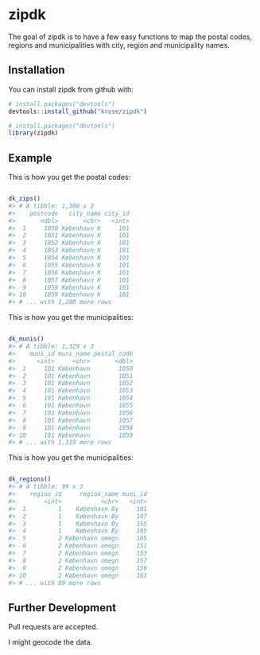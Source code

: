 
<!-- README.md is generated from README.Rmd. Please edit that file -->
zipdk
=====

The goal of zipdk is to have a few easy functions to map the postal codes, regions and municipalities with city, region and municipality names.

Installation
------------

You can install zipdk from github with:

``` r
# install.packages("devtools")
devtools::install_github("krose/zipdk")
```

``` r
# install.packages("devtools")
library(zipdk)
```

Example
-------

This is how you get the postal codes:

``` r

dk_zips()
#> # A tibble: 1,300 x 3
#>    postcode   city_name city_id
#>       <dbl>       <chr>   <int>
#>  1     1050 København K     101
#>  2     1051 København K     101
#>  3     1052 København K     101
#>  4     1053 København K     101
#>  5     1054 København K     101
#>  6     1055 København K     101
#>  7     1056 København K     101
#>  8     1057 København K     101
#>  9     1058 København K     101
#> 10     1059 København K     101
#> # ... with 1,290 more rows
```

This is how you get the municipalities:

``` r

dk_munis()
#> # A tibble: 1,329 x 3
#>    muni_id muni_name postal_code
#>      <int>     <chr>       <dbl>
#>  1     101 København        1050
#>  2     101 København        1051
#>  3     101 København        1052
#>  4     101 København        1053
#>  5     101 København        1054
#>  6     101 København        1055
#>  7     101 København        1056
#>  8     101 København        1057
#>  9     101 København        1058
#> 10     101 København        1059
#> # ... with 1,319 more rows
```

This is how you get the municipalities:

``` r

dk_regions()
#> # A tibble: 99 x 3
#>    region_id     region_name muni_id
#>        <int>           <chr>   <int>
#>  1         1    København By     101
#>  2         1    København By     147
#>  3         1    København By     155
#>  4         1    København By     185
#>  5         2 København omegn     165
#>  6         2 København omegn     151
#>  7         2 København omegn     153
#>  8         2 København omegn     157
#>  9         2 København omegn     159
#> 10         2 København omegn     161
#> # ... with 89 more rows
```

Further Development
-------------------

Pull requests are accepted.

I might geocode the data.
